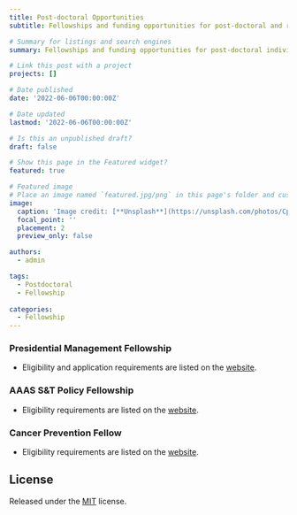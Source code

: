 ```yaml
---
title: Post-doctoral Opportunities
subtitle: Fellowships and funding opportunities for post-doctoral and recent graduate individuals.

# Summary for listings and search engines
summary: Fellowships and funding opportunities for post-doctoral individuals.

# Link this post with a project
projects: []

# Date published
date: '2022-06-06T00:00:00Z'

# Date updated
lastmod: '2022-06-06T00:00:00Z'

# Is this an unpublished draft?
draft: false

# Show this page in the Featured widget?
featured: true

# Featured image
# Place an image named `featured.jpg/png` in this page's folder and customize its options here.
image:
  caption: 'Image credit: [**Unsplash**](https://unsplash.com/photos/CpkOjOcXdUY)'
  focal_point: ''
  placement: 2
  preview_only: false

authors:
  - admin

tags:
  - Postdoctoral
  - Fellowship
  
categories:
  - Fellowship
---
```


### Presidential Management Fellowship
* Eligibility and application requirements are listed on the [website](https://www.pmf.gov/become-a-pmf/overview/).


### AAAS S&T Policy Fellowship
* Eligibility requirements are listed on the [website](https://fellowshipapp.aaas.org/app/main/page/eligibility#who%20is%20eligible).

### Cancer Prevention Fellow 

* Eligibility requirements are listed on the [website](https://cpfp.cancer.gov/). 

## License

Released under the [MIT](https://github.com/wowchemy/wowchemy-hugo-themes/blob/master/LICENSE.md) license.
